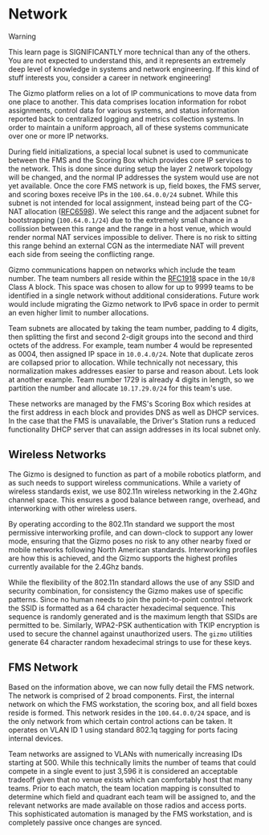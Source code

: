 # Network

> [!WARNING]
>
> This learn page is SIGNIFICANTLY more technical than any of the
> others.  You are not expected to understand this, and it represents
> an extremely deep level of knowledge in systems and network
> engineering.  If this kind of stuff interests you, consider a career
> in network engineering!

The Gizmo platform relies on a lot of IP communications to move data
from one place to another.  This data comprises location information
for robot assignments, control data for various systems, and status
information reported back to centralized logging and metrics
collection systems.  In order to maintain a uniform approach, all of
these systems communicate over one or more IP networks.

During field initializations, a special local subnet is used to
communicate between the FMS and the Scoring Box which provides core IP
services to the network.  This is done since during setup the layer 2
network topology will be changed, and the normal IP addresses the
system would use are not yet available.  Once the core FMS network is
up, field boxes, the FMS server, and scoring boxes receive IPs in the
`100.64.0.0/24` subnet.  While this subnet is not intended for local
assignment, instead being part of the CG-NAT allocation
([RFC6598](https://datatracker.ietf.org/doc/html/rfc6598)).  We select
this range and the adjacent subnet for bootstrapping (`100.64.0.1/24`)
due to the extremely small chance in a collission between this range
and the range in a host venue, which would render normal NAT services
impossible to deliver.  There is no risk to sitting this range behind
an external CGN as the intermediate NAT will prevent each side from
seeing the conflicting range.

Gizmo communications happen on networks which include the team number.
The team numbers all reside within the
[RFC1918](https://datatracker.ietf.org/doc/html/rfc1918) space in the
`10/8` Class A block.  This space was chosen to allow for up to 9999
teams to be identified in a single network without additional
considerations.  Future work would include migrating the Gizmo network
to IPv6 space in order to permit an even higher limit to number
allocations.

Team subnets are allocated by taking the team number, padding to 4
digits, then splitting the first and second 2-digit groups into the
second and third octets of the address.  For example, team number 4
would be represented as 0004, then assigned IP space in `10.0.4.0/24`.
Note that duplicate zeros are collapsed prior to allocation.  While
technically not necessary, this normalization makes addresses easier
to parse and reason about.  Lets look at another example.  Team number
1729 is already 4 digits in length, so we partition the number and
allocate `10.17.29.0/24` for this team's use.

These networks are managed by the FMS's Scoring Box which resides at
the first address in each block and provides DNS as well as DHCP
services.  In the case that the FMS is unavailable, the Driver's
Station runs a reduced functionality DHCP server that can assign
addresses in its local subnet only.

## Wireless Networks

The Gizmo is designed to function as part of a mobile robotics
platform, and as such needs to support wireless communications.  While
a variety of wireless standards exist, we use 802.11n wireless
networking in the 2.4Ghz channel space.  This ensures a good balance
between range, overhead, and interworking with other wireless users.

By operating according to the 802.11n standard we support the most
permissive interworking profile, and can down-clock to support any
lower mode, ensuring that the Gizmo poses no risk to any other nearby
fixed or mobile networks following North American standards.
Interworking profiles are how this is achieved, and the Gizmo supports
the highest profiles currently available for the 2.4Ghz bands.

While the flexibility of the 802.11n standard allows the use of any
SSID and security combination, for consistency the Gizmo makes use of
specific patterns.  Since no human needs to join the point-to-point
control network the SSID is formatted as a 64 character hexadecimal
sequence.  This sequence is randomly generated and is the maximum
length that SSIDs are permitted to be.  Similarly, WPA2-PSK
authentication with TKIP encryption is used to secure the channel
against unauthorized users.  The `gizmo` utilities generate 64
character random hexadecimal strings to use for these keys.

## FMS Network

Based on the information above, we can now fully detail the FMS
network.  The network is comprised of 2 broad components.  First, the
internal network on which the FMS workstation, the scoring box, and
all field boxes reside is formed.  This network resides in the
`100.64.0.0/24` space, and is the only network from which certain
control actions can be taken.  It operates on VLAN ID 1 using standard
802.1q tagging for ports facing internal devices.

Team networks are assigned to VLANs with numerically increasing IDs
starting at 500.  While this technically limits the number of teams
that could compete in a single event to just 3,596 it is considered an
acceptable tradeoff given that no venue exists which can comfortably
host that many teams.  Prior to each match, the team location mapping
is consulted to determine which field and quadrant each team will be
assigned to, and the relevant networks are made available on those
radios and access ports.  This sophisticated automation is managed by
the FMS workstation, and is completely passive once changes are
synced.
